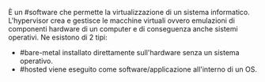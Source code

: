 È un #software che permette la virtualizzazione di un sistema informatico.
L'hypervisor crea e gestisce le macchine virtuali ovvero emulazioni di componenti hardware di un computer e di conseguenza anche sistemi operativi.
Ne esistono di 2 tipi:
- #bare-metal installato direttamente sull'hardware senza un sistema operativo.
- #hosted viene eseguito come software/applicazione all'interno di un OS.
